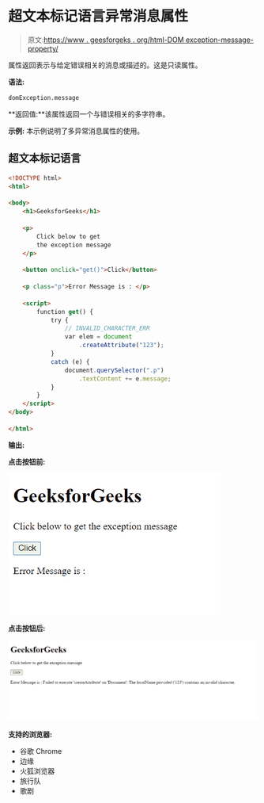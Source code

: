 # 超文本标记语言异常消息属性

> 原文:[https://www . geesforgeks . org/html-DOM exception-message-property/](https://www.geeksforgeeks.org/html-domexception-message-property/)

属性返回表示与给定错误相关的消息或描述的。这是只读属性。

**语法:**

```html
domException.message
```

**返回值:**该属性返回一个与错误相关的多字符串。

**示例:** 本示例说明了多异常消息属性的使用。

## 超文本标记语言

```html
<!DOCTYPE html>
<html>

<body>
    <h1>GeeksforGeeks</h1>

    <p>
        Click below to get
        the exception message
    </p>

    <button onclick="get()">Click</button>

    <p class="p">Error Message is : </p>

    <script>
        function get() {
            try {
                // INVALID_CHARACTER_ERR
                var elem = document
                    .createAttribute("123");
            }
            catch (e) {
                document.querySelector(".p")
                    .textContent += e.message;
            }
        } 
    </script>
</body>

</html>
```

**输出:**

**点击按钮前:**

![](img/7e5049928344da02ca08553d1b8d0da9.png)

**点击按钮后:**

![](img/1cbb605ad58a5a79a3496e53ec580800.png)

**支持的浏览器:**

*   谷歌 Chrome
*   边缘
*   火狐浏览器
*   旅行队
*   歌剧